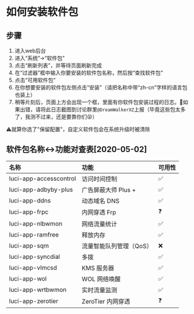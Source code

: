 # 如何安装软件包

## 步骤

1. 进入web后台
2. 进入“系统”-&gt;“软件包”
3. 点击“刷新列表”，并等待页面刷新完成
4. 在“过滤器”框中输入你要安装的软件包名称，然后按“查找软件包”
5. 点击“可用软件包”
6. 在你想要安装的软件包左侧点击“安装”（请把名称中带“zh-cn”字样的语言包也装上）
7. 稍等片刻后，页面上方会出现一个框，里面有你软件包安装过程的日志。🐛如果出错，请将此日志截图到讨论群里`@DreamWalkerXZ`上报（毕竟这些包太多了，我测不过来，还是要靠你们😝）

⚠️就算你选了"保留配置"，自定义软件包会在系统升级时被清除

## 软件包名称&lt;-&gt;功能对查表\[2020-05-02\]

| 名称 | 功能 | 可用性 |
| :--- | :--- | :--- |
| luci-app-accesscontrol | 访问时间控制 | ✅ |
| luci-app-adbyby-plus | 广告屏蔽大师 Plus + | ✅ |
| luci-app-ddns | 动态域名 DNS | ✅ |
| luci-app-frpc | 内网穿透 Frp | ❓ |
| luci-app-nlbwmon | 网络流量统计 | ✅ |
| luci-app-ramfree | 释放内存 | ✅ |
| luci-app-sqm | 流量智能队列管理（QoS） | ❌ |
| luci-app-syncdial | 多拨 | ✅ |
| luci-app-vlmcsd | KMS 服务器 | ✅ |
| luci-app-wol | WOL 网络唤醒 | ✅ |
| luci-app-wrtbwmon | 实时流量监测 | ✅ |
| luci-app-zerotier | ZeroTier 内网穿透 | ❓ |

